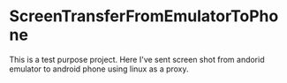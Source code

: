 # ScreenTransferFromEmulatorToPhone
This is a test purpose project. Here I've sent screen shot from andorid emulator to android phone using linux as a proxy.
